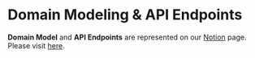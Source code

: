 # Domain Modeling & API Endpoints

**Domain Model** and **API Endpoints** are represented on our [Notion] page.  
Please visit [here][Notion].  

[Notion]:https://www.notion.so/cheesecat47/API_doc-85c84583abec4b49acdc30199d570764{:target="blank"}  
